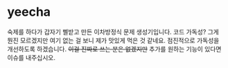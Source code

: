 # yeecha

숙제를 하다가 갑자기 삘받고 만든 이차방정식 문제 생성기입니다. 
코드 가독성? 그게 뭔진 모르겠지만 여기 없는 걸 보니 제가 맛있게 먹은 것 같네요. 
점진적으로 가독성을 개선하도록 하겠습니다. 
~~이걸 진짜로 쓰는 분은 없겠지만~~ 추가를 원하는 기능이 있다면 이슈를 내주십시오. 
